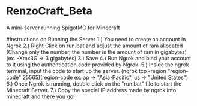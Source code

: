 # RenzoCraft_Beta
A mini-server running SpigotMC for Minecraft

#Instructions on Running the Server
1.) You need to create an account in Ngrok
2.) Right Click on run.bat and adjust the amount of ram allocated
    (Change only the number, the number is the amount of ram in gigabytes)(ex. -Xmx3G -> 3 gigabytes)
3.) Save
4.) Run Ngrok and bind your account to it using the authentication code provided by Ngrok.
5.) Inside the ngrok terminal, input the code to start up the server.
    (ngrok tcp -region "region-code" 25565)(region-code ex: ap -> "Asia-Pacific", us -> "United States")
6.) Once Ngrok is running, double click on the "run.bat" file to start the Minecraft Server.
7.) Copy the special IP address made by ngrok into minecraft and there you go!
